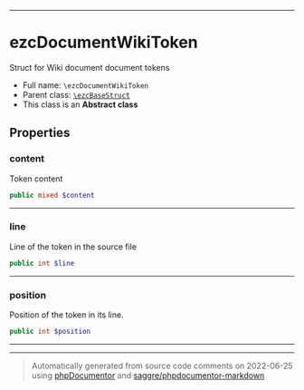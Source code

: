***

# ezcDocumentWikiToken

Struct for Wiki document document tokens



* Full name: `\ezcDocumentWikiToken`
* Parent class: [`\ezcBaseStruct`](./ezcBaseStruct.md)
* This class is an **Abstract class**



## Properties


### content

Token content

```php
public mixed $content
```






***

### line

Line of the token in the source file

```php
public int $line
```






***

### position

Position of the token in its line.

```php
public int $position
```






***



***
> Automatically generated from source code comments on 2022-06-25 using [phpDocumentor](http://www.phpdoc.org/) and [saggre/phpdocumentor-markdown](https://github.com/Saggre/phpDocumentor-markdown)
